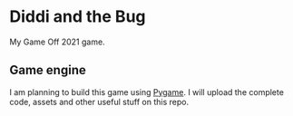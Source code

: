 # Diddi and the Bug

My Game Off 2021 game.

## Game engine

I am planning to build this game using [Pygame](https://www.pygame.org/). I will upload the complete code,
assets and other useful stuff on this repo.

